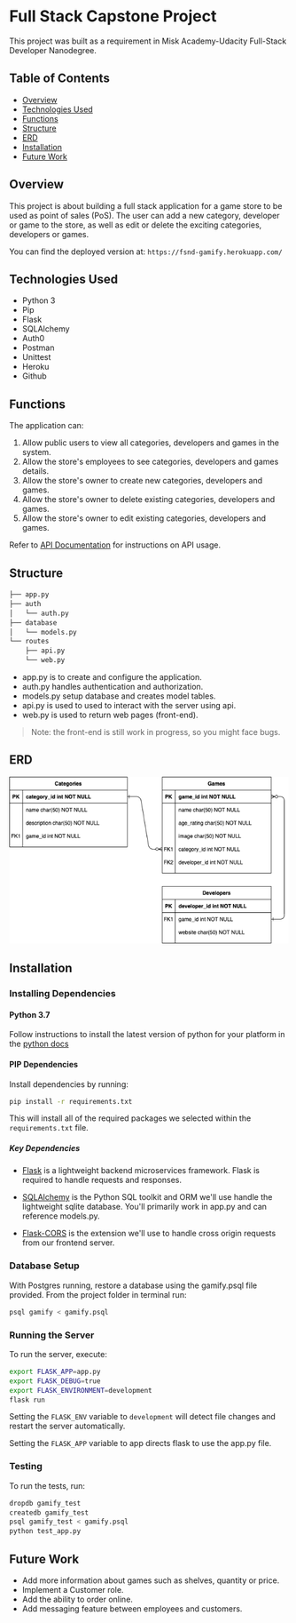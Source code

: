 # Full Stack Capstone Project

This project was built as a requirement in Misk Academy-Udacity Full-Stack Developer Nanodegree.

## Table of Contents

* [Overview](#overview)
* [Technologies Used](#technologies-used)
* [Functions](#functions)
* [Structure](#structure)
* [ERD](#erd)
* [Installation](#installation)
* [Future Work](#future-work)

## Overview

This project is about building a full stack application for a game store to be used as point of sales (PoS). The user can add a new category, developer or game to the store, as well as edit or delete the exciting categories, developers or games.

You can find the deployed version at: `https://fsnd-gamify.herokuapp.com/`

## Technologies Used

* Python 3
* Pip
* Flask
* SQLAlchemy
* Auth0
* Postman
* Unittest
* Heroku
* Github

## Functions

The application can:

1. Allow public users to view all categories, developers and games in the system.
2. Allow the store's employees to see categories, developers and games details.
3. Allow the store's owner to create new categories, developers and games.
4. Allow the store's owner to delete existing categories, developers and games.
5. Allow the store's owner to edit existing categories, developers and games.

Refer to [API Documentation](routes/README.md) for instructions on API usage.

## Structure

```bash
├── app.py
├── auth
│   └── auth.py
├── database
│   └── models.py
└── routes
    ├── api.py
    └── web.py
```

* app.py is to create and configure the application.
* auth.py handles authentication and authorization.
* models.py setup database and creates model tables.
* api.py is used to used to interact with the server using api.
* web.py is used to return web pages (front-end).

> Note: the front-end is still work in progress, so you might face bugs.

## ERD

![gamify capstone project's erd!](capstone_erd.png "capstone project erd")

## Installation

### Installing Dependencies

#### Python 3.7

Follow instructions to install the latest version of python for your platform in the [python docs](https://docs.python.org/3/using/unix.html#getting-and-installing-the-latest-version-of-python)

#### PIP Dependencies

Install dependencies by running:

```bash
pip install -r requirements.txt
```

This will install all of the required packages we selected within the `requirements.txt` file.

##### Key Dependencies

* [Flask](https://flask.palletsprojects.com/en/1.1.x/) is a lightweight backend microservices framework. Flask is required to handle requests and responses.

* [SQLAlchemy](https://www.sqlalchemy.org/) is the Python SQL toolkit and ORM we'll use handle the lightweight sqlite database. You'll primarily work in app.py and can reference models.py.

* [Flask-CORS](https://flask-cors.readthedocs.io/en/latest/#) is the extension we'll use to handle cross origin requests from our frontend server.

### Database Setup

With Postgres running, restore a database using the gamify.psql file provided. From the project folder in terminal run:

```bash
psql gamify < gamify.psql
```

### Running the Server

To run the server, execute:

```bash
export FLASK_APP=app.py
export FLASK_DEBUG=true
export FLASK_ENVIRONMENT=development
flask run
```

Setting the `FLASK_ENV` variable to `development` will detect file changes and restart the server automatically.

Setting the `FLASK_APP` variable to app directs flask to use the app.py file.

### Testing

To run the tests, run:

```bash
dropdb gamify_test
createdb gamify_test
psql gamify_test < gamify.psql
python test_app.py
```

## Future Work

* Add more information about games such as shelves, quantity or price.
* Implement a Customer role.
* Add the ability to order online.
* Add messaging feature between employees and customers.
